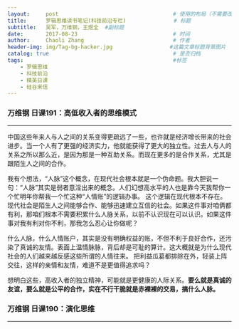 ```yaml
---
layout:     post                                    # 使用的布局（不需要改）
title:      罗辑思维读书笔记(科技前沿专栏)               # 标题
subtitle:   吴军，万维钢，王煜全  #副标题
date:       2017-08-23                              # 时间
author:     Chaoli Zhang                            # 作者
header-img: img/Tag-bg-hacker.jpg                  #这篇文章标题背景图片
catalog: true                                       # 是否归档
tags:                                               #标签
    - 罗辑思维
    - 科技前沿
    - 精英日课
    - 硅谷来信
---
```


### 万维钢 日课191：高低收入者的思维模式
---
中国这些年来人与人之间的关系变得更疏远了一些，也许就是经济增长带来的社会进步。当一个人有了更强的经济实力，他就能获得了更大的独立性。过去人与人的关系之所以那么近，是因为那是一种互助关系。而现在更多的是合作关系，尤其是跟陌生人之间的合作。

我有个想法，“人脉”这个概念，在现代社会根本就是一个伪命题。我大胆说一句：“人脉”其实是弱者意淫出来的概念。人们幻想高水平的人也是靠今天我帮你一个忙明年你帮我一个忙这种“人情账”的逻辑办事。
这个逻辑在现代根本不存在。现代社会是陌生人之间能够合作、能够迅速建立互信的社会。如果这件事对咱俩都有利，那咱们根本不需要积累什么人脉关系，以前不认识现在可以认识。如果这件事对我有利对你不利，那我怎么忍心让你做呢？

什么人脉，什么人情账户，其实是没有明确权益的账，不但不利于良好合作，还污染了真诚的友情。表面上温情脉脉，背后却是可耻的算计。这大概就是为什么现代社会的人们越来越反感这些所谓的人情往来。
把利益瓜葛都排除在外，轻装上阵交往，这样的亲情和友情，难道不是更值得追求吗？

想明白这些，高收入者的独立精神，可能就是更健康的人际关系。**要么就是真诚的友谊，要么就是公平的合作，实在不行干脆就是赤裸裸的交易，搞什么人脉。**


### 万维钢 日课190：演化思维
---
